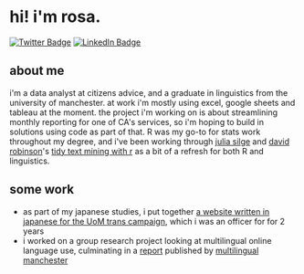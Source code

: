 # hi! i'm rosa.
[![Twitter Badge](https://img.shields.io/badge/Twitter-Profile-informational?style=flat&logo=twitter&logoColor=white&color=purple)](https://twitter.com/rosakucharska)
[![LinkedIn Badge](https://img.shields.io/badge/LinkedIn-Profile-informational?style=flat&logo=linkedin&logoColor=white&color=0D76A8)](https://www.linkedin.com/in/rosa-kucharska-59b260212/)
## about me
i'm a data analyst at citizens advice, and a graduate in linguistics from the university of manchester. at work i'm mostly using excel, google sheets and tableau at the moment. the project i'm working on is about streamlining monthly reporting for one of CA's services, so i'm hoping to build in solutions using code as part of that. R was my go-to for stats work throughout my degree, and i've been working through [julia silge](https://github.com/juliasilge) and [david robinson](https://github.com/dgrtwo)'s [tidy text mining with r](https://github.com/dgrtwo/tidy-text-mining) as a bit of a refresh for both R and linguistics.

## some work
* as part of my japanese studies, i put together [a website written in japanese for the UoM trans campaign](https://mojanbo.github.io/uomtrans-jp/), which i was an officer for for 2 years
* i worked on a group research project looking at multilingual online language use, culminating in a [report](http://mlm.humanities.manchester.ac.uk/wp-content/uploads/2021/07/CMC_Lithuanian_Romanian_Facebook.pdf) published by [multilingual manchester](http://mlm.humanities.manchester.ac.uk/2021-reports/)

